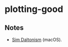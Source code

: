 # plotting-good

## Notes

- [Sim Daltonism](https://michelf.ca/projects/mac/sim-daltonism/) (macOS).

